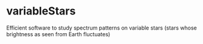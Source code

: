 # variableStars
Efficient software to study spectrum patterns on variable stars (stars whose brightness as seen from Earth fluctuates)
